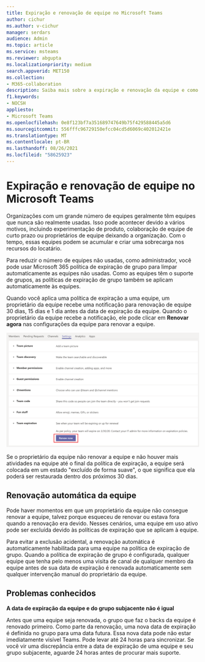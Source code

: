 ```yaml
---
title: Expiração e renovação de equipe no Microsoft Teams
author: cichur
ms.author: v-cichur
manager: serdars
audience: Admin
ms.topic: article
ms.service: msteams
ms.reviewer: abgupta
ms.localizationpriority: medium
search.appverid: MET150
ms.collection:
- M365-collaboration
description: Saiba mais sobre a expiração e renovação da equipe e como usar Microsoft 365 política de expiração de grupo para limpar automaticamente as equipes não usadas no Microsoft Teams.
f1.keywords:
- NOCSH
appliesto:
- Microsoft Teams
ms.openlocfilehash: 0e8f123bf7a351689747649b75f429588445a5d6
ms.sourcegitcommit: 556fffc96729150efcc04cd5d6069c402012421e
ms.translationtype: MT
ms.contentlocale: pt-BR
ms.lasthandoff: 08/26/2021
ms.locfileid: "58625923"
---
```

# <a name="team-expiration-and-renewal-in-microsoft-teams"></a>Expiração e renovação de equipe no Microsoft Teams

Organizações com um grande número de equipes geralmente têm equipes que nunca são realmente usadas. Isso pode acontecer devido a vários motivos, incluindo experimentação de produto, colaboração de equipe de curto prazo ou proprietários de equipe deixando a organização. Com o tempo, essas equipes podem se acumular e criar uma sobrecarga nos recursos do locatário.  

Para reduzir o número de equipes não usadas, como administrador, você pode usar Microsoft 365 política de expiração de grupo para limpar automaticamente as equipes não usadas. [](/microsoft-365/admin/create-groups/office-365-groups-expiration-policy) Como as equipes têm o suporte de grupos, as políticas de expiração de grupo também se aplicam automaticamente às equipes.

Quando você aplica uma política de expiração a uma equipe, um proprietário da equipe recebe uma notificação para renovação de equipe 30 dias, 15 dias e 1 dia antes da data de expiração da equipe. Quando o proprietário da equipe recebe a notificação, ele pode clicar em **Renovar agora** nas configurações da equipe para renovar a equipe.

![Captura de tela do botão Renovar Agora para renovar uma equipe nas configurações da equipe](media/team-expiration.png "Captura de tela do botão Renovar Agora para renovar uma equipe nas configurações da equipe")

Se o proprietário da equipe não renovar a equipe e não houver mais atividades na equipe até o final da política de expiração, a equipe será colocada em um estado "excluído de forma suave", o que significa que ela poderá ser restaurada dentro dos próximos 30 dias.

## <a name="team-auto-renewal"></a>Renovação automática da equipe

Pode haver momentos em que um proprietário da equipe não consegue renovar a equipe, talvez porque esqueceu de renovar ou estava fora quando a renovação era devido. Nesses cenários, uma equipe em uso ativo pode ser excluída devido às políticas de expiração que se aplicam à equipe.  

Para evitar a exclusão acidental, a renovação automática é automaticamente habilitada para uma equipe na política de expiração de grupo. Quando a política de expiração de grupo é configurada, qualquer equipe que tenha pelo menos uma visita de canal de qualquer membro da equipe antes de sua data de expiração é renovada automaticamente sem qualquer intervenção manual do proprietário da equipe.

## <a name="known-issues"></a>Problemas conhecidos

**A data de expiração da equipe e do grupo subjacente não é igual**

Antes que uma equipe seja renovada, o grupo que faz o backs da equipe é renovado primeiro. Como parte da renovação, uma nova data de expiração é definida no grupo para uma data futura. Essa nova data pode não estar imediatamente visível Teams. Pode levar até 24 horas para sincronizar. Se você vir uma discrepância entre a data de expiração de uma equipe e seu grupo subjacente, aguarde 24 horas antes de procurar mais suporte.